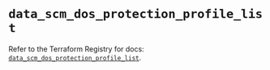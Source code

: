 # `data_scm_dos_protection_profile_list`

Refer to the Terraform Registry for docs: [`data_scm_dos_protection_profile_list`](https://registry.terraform.io/providers/paloaltonetworks/scm/1.0.2/docs/data-sources/dos_protection_profile_list).
